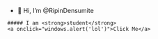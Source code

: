 - 👋 Hi, I’m @RipinDensumite
```
##### I am <strong>student</strong>
<a onclick="windows.alert('lol')">Click Me</a>
```
<!---
RipinDensumite/RipinDensumite is a ✨ special ✨ repository because its `README.md` (this file) appears on your GitHub profile.
You can click the Preview link to take a look at your changes.
--->
